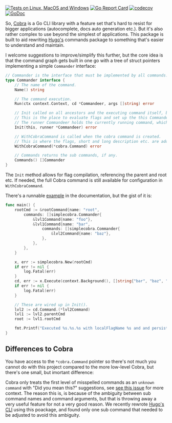 [![Tests on Linux, MacOS and Windows](https://github.com/bep/simplecobra/workflows/Test/badge.svg)](https://github.com/bep/simplecobra/actions?query=workflow:Test)
[![Go Report Card](https://goreportcard.com/badge/github.com/bep/simplecobra)](https://goreportcard.com/report/github.com/bep/simplecobra)
[![codecov](https://codecov.io/gh/bep/simplecobra/branch/master/graph/badge.svg)](https://codecov.io/gh/bep/simplecobra)
[![GoDoc](https://godoc.org/github.com/bep/simplecobra?status.svg)](https://godoc.org/github.com/bep/simplecobra)

So, [Cobra](https://github.com/spf13/cobra) is a Go CLI library with a feature set that's hard to resist for bigger applications (autocomplete, docs auto generation etc.). But it's also rather complex to use beyond the simplest of applications. This package is built to aid rewriting [Hugo's](https://github.com/gohugoio/hugo) commands package to something that's easier to understand and maintain.

I welcome suggestions to improve/simplify this further, but the core idea is that the command graph gets built in one go with a tree of struct pointers implementing a simple `Commander` interface:

```go
// Commander is the interface that must be implemented by all commands.
type Commander interface {
	// The name of the command.
	Name() string

	// The command execution.
	Run(ctx context.Context, cd *Commandeer, args []string) error

	// Init called on all ancestors and the executing command itself, before execution, starting from the root.
	// This is the place to evaluate flags and set up the this Commandeer.
	// The runner Commandeer holds the currently running command, which will be Init last.
	Init(this, runner *Commandeer) error

	// WithCobraCommand is called when the cobra command is created.
	// This is where the flags, short and long description etc. are added.
	WithCobraCommand(*cobra.Command) error

	// Commands returns the sub commands, if any.
	Commands() []Commander
}
```

The `Init` method allows for flag compilation, referencing the parent and root etc. If needed, the full Cobra command is still available for configuration in `WithCobraCommand`.

There's a runnable [example](https://pkg.go.dev/github.com/bep/simplecobra#example-package) in the documentation, but the gist of it is:

```go
func main() {
	rootCmd := &rootCommand{name: "root",
		commands: []simplecobra.Commander{
			&lvl1Command{name: "foo"},
			&lvl1Command{name: "bar",
				commands: []simplecobra.Commander{
					&lvl2Command{name: "baz"},
				},
			},
		},
	}

	x, err := simplecobra.New(rootCmd)
	if err != nil {
		log.Fatal(err)
	}
	cd, err := x.Execute(context.Background(), []string{"bar", "baz", "--localFlagName", "baz_local", "--persistentFlagName", "baz_persistent"})
	if err != nil {
		log.Fatal(err)
	}

	// These are wired up in Init().
	lvl2 := cd.Command.(*lvl2Command)
	lvl1 := lvl2.parentCmd
	root := lvl1.rootCmd

	fmt.Printf("Executed %s.%s.%s with localFlagName %s and and persistentFlagName %s.\n", root.name, lvl1.name, lvl2.name, lvl2.localFlagName, root.persistentFlagName)
}
```


## Differences to Cobra

You have access to the `*cobra.Command` pointer so there's not much you cannot do with this project compared to the more low-level Cobra, but there's one small, but imortant difference:

Cobra only treats the first level of misspelled commands as an `unknown command` with "Did you mean this?" suggestions, see [see this issue](https://github.com/spf13/cobra/pull/1500) for more context. The reason this is, is because of the ambiguity between sub command names and command arguments, but that is throwing away a very useful feature for not a very good reason. We recently rewrote [Hugo's CLI](https://github.com/gohugoio/hugo) using this poackage, and found only one sub command that needed to be adjusted to avoid this ambiguity.



